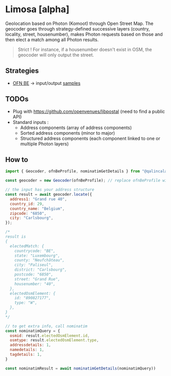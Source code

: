 # Limosa [alpha]

Geolocation based on Photon (Komoot) through Open Street Map. The geocoder goes through strategy-defined successive layers (country, locality, street, housenumber), makes Photon requests based on those and then elect a match among all Photon results.

> Strict ! For instance, if a housenumber doesn't exist in OSM, the geocoder will only output the street.

## Strategies

* [OFN BE](/configs/ofnBe.js) -> input/output [samples](https://github.com/qalincalabs/limosa/blob/main/configs/ofnBe.test.js#L20)

## TODOs

* Plug with https://github.com/openvenues/libpostal (need to find a public API)
* Standard inputs :
  * Address components (array of address components)
  * Sorted address components (minor to major)
  * Structured address components (each component linked to one or multiple Photon layers)

## How to

```javascript
import { Geocoder, ofnBeProfile, nominatimGetDetails } from "@qalincalabs/limosa";

const geocoder = new Geocoder(ofnBeProfile); // replace ofnBeProfile with your own defined profile

// the input has your address structure
const result = await geocoder.locate({
  address1: "Grand rue 40",
  country_id: 29,
  country_name: "Belgium",
  zipcode: "6850",
  city: "Carlsbourg",
});

/*
result is
{
  electedMatch: {
    countrycode: "BE",
    state: "Luxembourg",
    county: "Neufchâteau",
    city: "Paliseul",
    district: "Carlsbourg",
    postcode: "6850",
    street: "Grand Rue",
    housenumber: "40",
  },
  electedOsmElement: {
    id: "890827177",
    type: "W",
  },
}
*/

// to get extra info, call nominatim
const nominatimQuery = {
  osmid: result.electedOsmElement.id,
  osmtype: result.electedOsmElement.type,
  addressdetails: 1,
  namedetails: 1,
  tagdetails: 1,
}

const nominatimResult = await nominatimGetDetails(nominatimQuery))
```